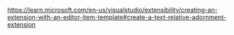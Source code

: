 


https://learn.microsoft.com/en-us/visualstudio/extensibility/creating-an-extension-with-an-editor-item-template#create-a-text-relative-adornment-extension

